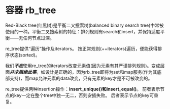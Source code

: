 # 容器 rb_tree

Red-Black tree(红黑树)是平衡二叉搜索树(balanced binary search tree)中常被使用的一种。平衡二叉搜索树的特征：排列规则有search和insert，并保持适度平衡——无任何节点过深。

re_tree提供“遍历”操作及iterators。
按正常规则(++iterators)遍历，便能获得排序状态(sorted)。

我们***不应***使用re_tree的iterators改变元素值(因为元素有其严谨排列规则)。变成层面***并未阻绝此事***。如设计是正确的，因为rb_tree即将为set和map服务(作为其底部支持)，而map允许元素的data改变，只有元素的key才是不可被改变的。

re_tree提供两种insertion操作：**insert_unique()**和**insert_equal()**。
前者表示节点的key一定在整个tree中独一无二，否则安插失败。
后者表示节点的key可重复。